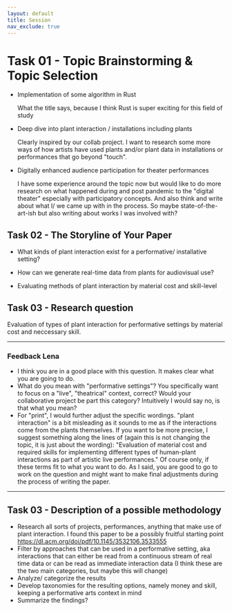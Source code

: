 ```yaml
---
layout: default
title: Session
nav_exclude: true
---
```


# Task 01 - Topic Brainstorming & Topic Selection

- Implementation of some algorithm in Rust

  What the title says, because I think Rust is super exciting for this field of study

- Deep dive into plant interaction / installations including plants

  Clearly inspired by our collab project. I want to research some more ways of how artists have used plants and/or plant data in installations or performances that go beyond "touch".

- Digitally enhanced audience participation for theater performances

  I have some experience around the topic now but would like to do more research on what happened during and post pandemic to the "digital theater" especially with participatory concepts.
  And also think and write about what I/ we came up with in the process. So maybe state-of-the-art-ish but also writing about works I was involved with?

## Task 02 - The Storyline of Your Paper

- What kinds of plant interaction exist for a performative/ installative setting?

- How can we generate real-time data from plants for audiovisual use?

- Evaluating methods of plant interaction by material cost and skill-level

## Task 03 - Research question

Evaluation of types of plant interaction for performative settings by material cost and neccessary skill.


---
### Feedback Lena

* I think you are in a good place with this question. It makes clear what you are going to do. 
* What do you mean with "performative settings"? You specifically want to focus on a "live", "theatrical" context, correct? Would your collaborative project be part this category? Intuitively I would say no, is that what you mean?
* For "print", I would further adjust the specific wordings. "plant interaction" is a bit misleading as it sounds to me as if the interactions come from the plants themselves. If you want to be more precise, I suggest something along the lines of (again this is not changing the topic, it is just about the wording): "Evaluation of material cost and required skills for implementing different types of human-plant interactions as part of artistic live performances." Of course only, if these terms fit to what you want to do. As I said, you are good to go to work on the question and might want to make final adjustments during the process of writing the paper.

---

## Task 03 - Description of a possible methodology

- Research all sorts of projects, performances, anything that make use of plant interaction. I found this paper to be a possibly fruitful starting point https://dl.acm.org/doi/pdf/10.1145/3532106.3533555
- Filter by approaches that can be used in a performative setting, aka interactions that can either be read from a continuous stream of real time data or can be read as immediate interaction data (I think these are the two main categories, but maybe this will change)
- Analyze/ categorize the results
- Develop taxonomies for the resulting options, namely money and skill, keeping a performative arts context in mind
- Summarize the findings?


